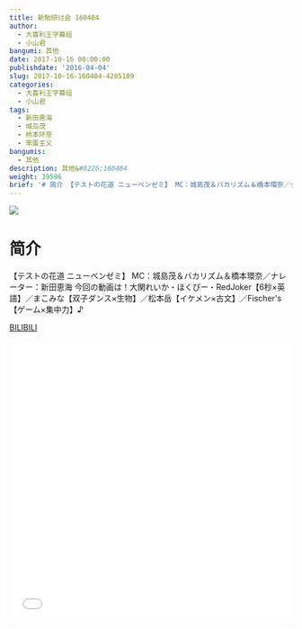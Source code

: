 ```yaml
---
title: 新勉研讨会 160404
author:
  - 大喜利王字幕组
  - 小山君
bangumi: 其他
date: 2017-10-16 00:00:00
publishdate: '2016-04-04'
slug: 2017-10-16-160404-4285189
categories:
  - 大喜利王字幕组
  - 小山君
tags:
  - 新田惠海
  - 城岛茂
  - 桥本环奈
  - 笨蛋主义
bangumis:
  - 其他
description: 其他&#8226;160404
weight: 39596
brief: '# 简介 【テストの花道 ニューベンゼミ】 MC：城島茂＆バカリズム＆橋本環奈／ナレーター：新田恵海 今回の動画は！大関れいか・ほくぴー・RedJoker【6秒×英語】／まこみな【双子ダンス×生物】／松本岳【イケメン×古文】／Fischer''s【ゲーム×集中力】♪'
---
```


![](https://i.imgur.com/WzcGqXt.jpg)

# 简介  
 【テストの花道 ニューベンゼミ】
MC：城島茂＆バカリズム＆橋本環奈／ナレーター：新田恵海
今回の動画は！大関れいか・ほくぴー・RedJoker【6秒×英語】／まこみな【双子ダンス×生物】／松本岳【イケメン×古文】／Fischer\'s【ゲーム×集中力】♪

  [BILIBILI](https://www.bilibili.com/video/av4285189/)


<div class="vcontainer">  <iframe class='video' src="//www.bilibili.com/blackboard/player.html?aid=4285189" width="100%" height="500" frameborder="0" allowfullscreen="allowfullscreen"></iframe></div>

